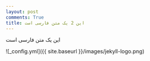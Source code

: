 ```yaml
---
layout: post
comments: True
title: این 2 یک متن فارسی است
---
```

این یک متن فارسی است

![_config.yml]({{ site.baseurl }}/images/jekyll-logo.png)

